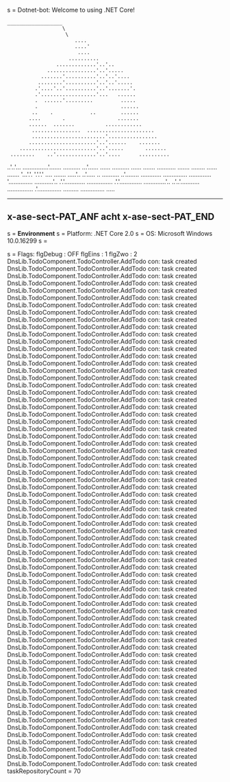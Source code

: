 ﻿s = 
        Dotnet-bot: Welcome to using .NET Core!


    __________________
                      \
                       \
                          ....
                          ....'
                           ....
                        ..........
                    .............'..'..
                 ................'..'.....
               .......'..........'..'..'....
              ........'..........'..'..'.....
             .'....'..'..........'..'.......'.
             .'..................'...   ......
             .  ......'.........         .....
             .                           ......
            ..    .            ..        ......
           ....       .                 .......
           ......  .......          ............
            ................  ......................
            ........................'................
           ......................'..'......    .......
        .........................'..'.....       .......
     ........    ..'.............'..'....      ..........
   ..'..'...      ...............'.......      ..........
  ...'......     ...... ..........  ......         .......
 ...........   .......              ........        ......
.......        '...'.'.              '.'.'.'         ....
.......       .....'..               ..'.....
   ..       ..........               ..'........
          ............               ..............
         .............               '..............
        ...........'..              .'.'............
       ...............              .'.'.............
      .............'..               ..'..'...........
      ...............                 .'..............
       .........                        ..............
        .....


---
x-ase-sect-PAT_ANF
acht
x-ase-sect-PAT_END
---

s = **Environment**
s = Platform: .NET Core 2.0
s = OS: Microsoft Windows 10.0.16299 
s = 

s = Flags: 
	 flgDebug  : 	 OFF
	 flgEins   : 	 1
	 flgZwo    : 	 2
DnsLib.TodoComponent.TodoController.AddTodo
con: task created
DnsLib.TodoComponent.TodoController.AddTodo
con: task created
DnsLib.TodoComponent.TodoController.AddTodo
con: task created
DnsLib.TodoComponent.TodoController.AddTodo
con: task created
DnsLib.TodoComponent.TodoController.AddTodo
con: task created
DnsLib.TodoComponent.TodoController.AddTodo
con: task created
DnsLib.TodoComponent.TodoController.AddTodo
con: task created
DnsLib.TodoComponent.TodoController.AddTodo
con: task created
DnsLib.TodoComponent.TodoController.AddTodo
con: task created
DnsLib.TodoComponent.TodoController.AddTodo
con: task created
DnsLib.TodoComponent.TodoController.AddTodo
con: task created
DnsLib.TodoComponent.TodoController.AddTodo
con: task created
DnsLib.TodoComponent.TodoController.AddTodo
con: task created
DnsLib.TodoComponent.TodoController.AddTodo
con: task created
DnsLib.TodoComponent.TodoController.AddTodo
con: task created
DnsLib.TodoComponent.TodoController.AddTodo
con: task created
DnsLib.TodoComponent.TodoController.AddTodo
con: task created
DnsLib.TodoComponent.TodoController.AddTodo
con: task created
DnsLib.TodoComponent.TodoController.AddTodo
con: task created
DnsLib.TodoComponent.TodoController.AddTodo
con: task created
DnsLib.TodoComponent.TodoController.AddTodo
con: task created
DnsLib.TodoComponent.TodoController.AddTodo
con: task created
DnsLib.TodoComponent.TodoController.AddTodo
con: task created
DnsLib.TodoComponent.TodoController.AddTodo
con: task created
DnsLib.TodoComponent.TodoController.AddTodo
con: task created
DnsLib.TodoComponent.TodoController.AddTodo
con: task created
DnsLib.TodoComponent.TodoController.AddTodo
con: task created
DnsLib.TodoComponent.TodoController.AddTodo
con: task created
DnsLib.TodoComponent.TodoController.AddTodo
con: task created
DnsLib.TodoComponent.TodoController.AddTodo
con: task created
DnsLib.TodoComponent.TodoController.AddTodo
con: task created
DnsLib.TodoComponent.TodoController.AddTodo
con: task created
DnsLib.TodoComponent.TodoController.AddTodo
con: task created
DnsLib.TodoComponent.TodoController.AddTodo
con: task created
DnsLib.TodoComponent.TodoController.AddTodo
con: task created
DnsLib.TodoComponent.TodoController.AddTodo
con: task created
DnsLib.TodoComponent.TodoController.AddTodo
con: task created
DnsLib.TodoComponent.TodoController.AddTodo
con: task created
DnsLib.TodoComponent.TodoController.AddTodo
con: task created
DnsLib.TodoComponent.TodoController.AddTodo
con: task created
DnsLib.TodoComponent.TodoController.AddTodo
con: task created
DnsLib.TodoComponent.TodoController.AddTodo
con: task created
DnsLib.TodoComponent.TodoController.AddTodo
con: task created
DnsLib.TodoComponent.TodoController.AddTodo
con: task created
DnsLib.TodoComponent.TodoController.AddTodo
con: task created
DnsLib.TodoComponent.TodoController.AddTodo
con: task created
DnsLib.TodoComponent.TodoController.AddTodo
con: task created
DnsLib.TodoComponent.TodoController.AddTodo
con: task created
DnsLib.TodoComponent.TodoController.AddTodo
con: task created
DnsLib.TodoComponent.TodoController.AddTodo
con: task created
DnsLib.TodoComponent.TodoController.AddTodo
con: task created
DnsLib.TodoComponent.TodoController.AddTodo
con: task created
DnsLib.TodoComponent.TodoController.AddTodo
con: task created
DnsLib.TodoComponent.TodoController.AddTodo
con: task created
DnsLib.TodoComponent.TodoController.AddTodo
con: task created
DnsLib.TodoComponent.TodoController.AddTodo
con: task created
DnsLib.TodoComponent.TodoController.AddTodo
con: task created
DnsLib.TodoComponent.TodoController.AddTodo
con: task created
DnsLib.TodoComponent.TodoController.AddTodo
con: task created
DnsLib.TodoComponent.TodoController.AddTodo
con: task created
DnsLib.TodoComponent.TodoController.AddTodo
con: task created
DnsLib.TodoComponent.TodoController.AddTodo
con: task created
DnsLib.TodoComponent.TodoController.AddTodo
con: task created
DnsLib.TodoComponent.TodoController.AddTodo
con: task created
DnsLib.TodoComponent.TodoController.AddTodo
con: task created
DnsLib.TodoComponent.TodoController.AddTodo
con: task created
DnsLib.TodoComponent.TodoController.AddTodo
con: task created
DnsLib.TodoComponent.TodoController.AddTodo
con: task created
DnsLib.TodoComponent.TodoController.AddTodo
con: task created
DnsLib.TodoComponent.TodoController.AddTodo
con: task created
taskRepositoryCount = 70